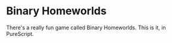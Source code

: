 # Binary Homeworlds

There's a really fun game called Binary Homeworlds. This is it, in PureScript.

